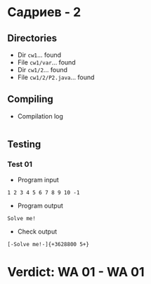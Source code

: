 # Садриев - 2
## Directories
- Dir `cw1`... found
- File `cw1/var`... found
- Dir `cw1/2`... found
- File `cw1/2/P2.java`... found
## Compiling
- Compilation log
```

```
## Testing
### Test 01
- Program input
```
1 2 3 4 5 6 7 8 9 10 -1

```
- Program output
```
Solve me!

```
- Check output
```
[-Solve me!-]{+3628800 5+}

```
# Verdict: **WA 01** - WA 01
